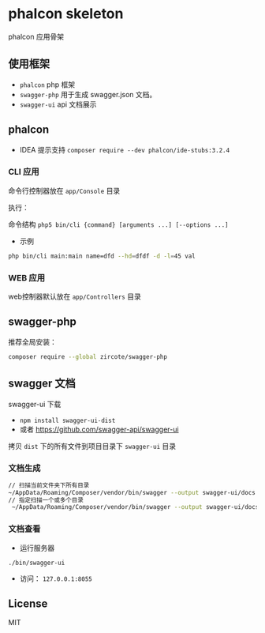 # phalcon skeleton

phalcon 应用骨架

## 使用框架

- `phalcon` php 框架
- `swagger-php` 用于生成 swagger.json 文档。
- `swagger-ui` api 文档展示

## phalcon

- IDEA 提示支持 `composer require --dev phalcon/ide-stubs:3.2.4`

### CLI 应用

命令行控制器放在 `app/Console` 目录

执行：

命令结构 `php5 bin/cli {command} [arguments ...] [--options ...]`

- 示例

```bash
php bin/cli main:main name=dfd --hd=dfdf -d -l=45 val
```

### WEB 应用

web控制器默认放在 `app/Controllers` 目录

## swagger-php 

推荐全局安装：

```sh
composer require --global zircote/swagger-php
```

## swagger 文档

swagger-ui 下载

- `npm install swagger-ui-dist`
- 或者 https://github.com/swagger-api/swagger-ui

拷贝 `dist` 下的所有文件到项目目录下 `swagger-ui` 目录

### 文档生成

```sh
// 扫描当前文件夹下所有目录
~/AppData/Roaming/Composer/vendor/bin/swagger --output swagger-ui/docs
// 指定扫描一个或多个目录
 ~/AppData/Roaming/Composer/vendor/bin/swagger --output swagger-ui/docs [dirs ...]
```

### 文档查看

- 运行服务器

```
./bin/swagger-ui
```

- 访问： `127.0.0.1:8055`

## License

MIT
